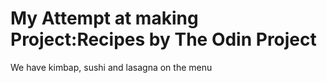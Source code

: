 # My Attempt at making Project:Recipes by The Odin Project

We have kimbap, sushi and lasagna on the menu